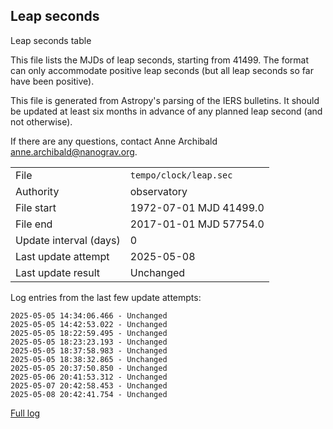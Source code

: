 
## Leap seconds

Leap seconds table

This file lists the MJDs of leap seconds, starting from 41499.
The format can only accommodate positive leap seconds (but all
leap seconds so far have been positive).

This file is generated from Astropy's parsing of the IERS
bulletins. It should be updated at least six months in advance
of any planned leap second (and not otherwise).

If there are any questions, contact Anne Archibald
<anne.archibald@nanograv.org>.

|     |     |
|:--- |:--- |
| File | `tempo/clock/leap.sec` |
| Authority | observatory |
| File start | 1972-07-01 MJD 41499.0 |
| File end | 2017-01-01 MJD 57754.0 |
| Update interval (days) | 0 |
| Last update attempt | 2025-05-08 |
| Last update result | Unchanged |

Log entries from the last few update attempts:
```
2025-05-05 14:34:06.466 - Unchanged
2025-05-05 14:42:53.022 - Unchanged
2025-05-05 18:22:59.495 - Unchanged
2025-05-05 18:23:23.193 - Unchanged
2025-05-05 18:37:58.983 - Unchanged
2025-05-05 18:38:32.865 - Unchanged
2025-05-05 20:37:50.850 - Unchanged
2025-05-06 20:41:53.312 - Unchanged
2025-05-07 20:42:58.453 - Unchanged
2025-05-08 20:42:41.754 - Unchanged
```
[Full log](https://raw.githubusercontent.com/ipta/pulsar-clock-corrections/main/log/tempo/clock/leap.sec.log)
